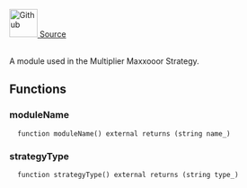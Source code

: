 <a href="https://github.com/AgentFi/agentfi-contracts/blob/main/contracts/interfaces/modules/IMultiplierMaxxooorModuleB.sol"><img src="/img/github.svg" alt="Github" width="50px"/> Source</a><br/><br/>

A module used in the Multiplier Maxxooor Strategy.


## Functions
### moduleName
```solidity
  function moduleName() external returns (string name_)
```




### strategyType
```solidity
  function strategyType() external returns (string type_)
```






